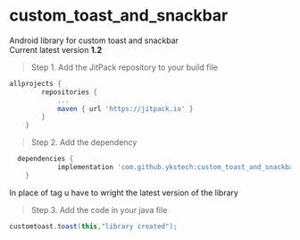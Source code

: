 # custom_toast_and_snackbar
Android library for custom toast and snackbar </br>
Current latest version <b>1.2</b>
> Step 1. Add the JitPack repository to your build file
```gradle
allprojects {
		repositories {
			...
			maven { url 'https://jitpack.io' }
		}
	}
  ```
> Step 2. Add the dependency
```gradle
  dependencies {
	        implementation 'com.github.ykstech:custom_toast_and_snackbar:Tag'
	}
  ```
  In place of tag u have to wright the latest version of the library 
  
  > Step 3. Add the code in your java file
  ```java
  customtoast.toast(this,"library created");
  ```
  
